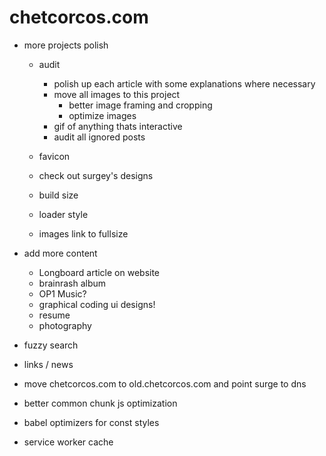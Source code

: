 # chetcorcos.com

- more projects polish
	- audit
		- polish up each article with some explanations where necessary
		- move all images to this project
			- better image framing and cropping
			- optimize images
		- gif of anything thats interactive
		- audit all ignored posts

	- favicon
	- check out surgey's designs

	- build size
	- loader style

	- images link to fullsize


- add more content
	- Longboard article on website
	- brainrash album
	- OP1 Music?
	- graphical coding ui designs!
	- resume
	- photography

- fuzzy search
- links / news

- move chetcorcos.com to old.chetcorcos.com and point surge to dns

- better common chunk js optimization
- babel optimizers for const styles
- service worker cache
